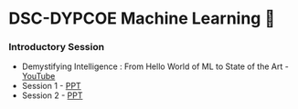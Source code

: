 # DSC-DYPCOE Machine Learning 🤖 

### Introductory Session
 - Demystifying Intelligence : From Hello World of ML to State of the Art - [YouTube](https://youtu.be/S7pxOBcSqgc)
 - Session 1 - [PPT](https://drive.google.com/file/d/1nyx8oveZjG87erh2W8rMzbQd4jAldXjp/view?usp=sharing)
 - Session 2 - [PPT](https://drive.google.com/file/d/1KZ7mFTTiBcEehCrDq587N1xXtCUti3dv/view?usp=sharing)
